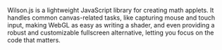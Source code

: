 Wilson.js is a lightweight JavaScript library for creating math applets. It handles common canvas-related tasks, like capturing mouse and touch input, making WebGL as easy as writing a shader, and even providing a robust and customizable fullscreen alternative, letting you focus on the code that matters.